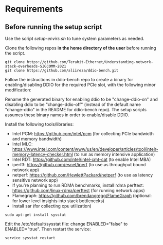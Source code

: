 # Requirements

## Before running the setup script

Use the script *setup-envirs.sh* to tune system parameters as needed. 

Clone the following repos **in the home directory of the user** before running the script.

```
git clone https://github.com/Terabit-Ethernet/Understanding-network-stack-overheads-SIGCOMM-2021
git clone https://github.com/aliireza/ddio-bench.git
```

Follow the instructions in ddio-bench repo to create a binary for enabling/disabling DDIO for the required PCIe slot, with the following minor modification:

Rename the generated binary for enabling ddio to be "change-ddio-on" and disabling ddio to be "change-ddio-off" (instead of the default name "change-ddio" in the README for ddio-bench repo). The setup scripts assumes these binary names in order to enable/disable DDIO.

Install the following tools/libraries:

+ Intel PCM: https://github.com/intel/pcm (for collecting PCIe bandwidth and memory bandwidth)
+ Intel MLC: https://www.intel.com/content/www/us/en/developer/articles/tool/intelr-memory-latency-checker.html (to run as memory intensive application)
+ Intel RDT: https://github.com/intel/intel-cmt-cat (to enable Intel MBA)
+ iperf3: https://github.com/esnet/iperf (to use as throughput bound network app)
+ netperf: https://github.com/HewlettPackard/netperf (to use as latency sensitive network app)
+ If you're planning to run RDMA benchmarks, install rdma perftest: https://github.com/linux-rdma/perftest (for running network apps)
+ Flamegraph: https://github.com/brendangregg/FlameGraph (optional: for lower level insights into stack bottlenecks)
+ Install sar (for collecting cpu utilization)
```
sudo apt-get install sysstat

```
Edit the /etc/default/sysstat file: change ENABLED="false" to ENABLED="true". Then restart the service:
```
service sysstat restart
```





